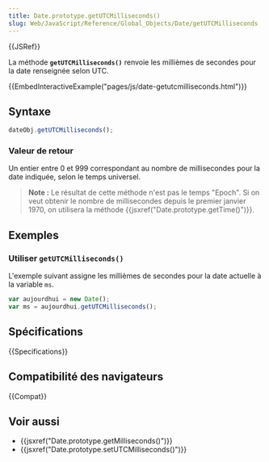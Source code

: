 ```yaml
---
title: Date.prototype.getUTCMilliseconds()
slug: Web/JavaScript/Reference/Global_Objects/Date/getUTCMilliseconds
---
```


{{JSRef}}

La méthode **`getUTCMilliseconds()`** renvoie les millièmes de secondes pour la date renseignée selon UTC.

{{EmbedInteractiveExample("pages/js/date-getutcmilliseconds.html")}}

## Syntaxe

```js
dateObj.getUTCMilliseconds();
```

### Valeur de retour

Un entier entre 0 et 999 correspondant au nombre de millisecondes pour la date indiquée, selon le temps universel.

> **Note :** Le résultat de cette méthode n'est pas le temps "Epoch". Si on veut obtenir le nombre de millisecondes depuis le premier janvier 1970, on utilisera la méthode {{jsxref("Date.prototype.getTime()")}}.

## Exemples

### Utiliser `getUTCMilliseconds()`

L'exemple suivant assigne les millièmes de secondes pour la date actuelle à la variable `ms`.

```js
var aujourdhui = new Date();
var ms = aujourdhui.getUTCMilliseconds();
```

## Spécifications

{{Specifications}}

## Compatibilité des navigateurs

{{Compat}}

## Voir aussi

- {{jsxref("Date.prototype.getMilliseconds()")}}
- {{jsxref("Date.prototype.setUTCMilliseconds()")}}
